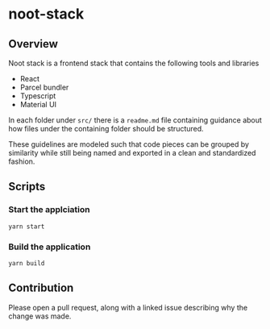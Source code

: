 # noot-stack

## Overview

Noot stack is a frontend stack that contains the following tools and libraries

- React
- Parcel bundler
- Typescript
- Material UI

In each folder under `src/` there is a `readme.md` file containing guidance about how files under the containing folder should be structured.

These guidelines are modeled such that code pieces can be grouped by similarity while still being named and exported in a clean and standardized fashion.

## Scripts

### Start the applciation

```
yarn start
```

### Build the application

```
yarn build
```

## Contribution

Please open a pull request, along with a linked issue describing why the change was made.
